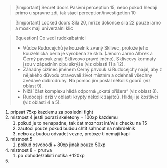 
> [!important] Secret doors
> Pasivni perception 15, nebo pokud hledaji primo u spravne zdi, tak staci perception/investigetion 10

> [!important] Locked doors
> Sila 20, mrize dokonce sila 22
> pouze iarno a mosk maji univerzalni klic

> [!question] Co vedi rudokabatnici
> - Vůdce Rudocejchů je kouzelník zvaný Sklivec, protože jeho kouzelnická berla je vyrobená ze skla. (Jenom Jarno Albrek a Černý pavouk znají Sklivcovo pravé jméno). Sklivcovy komnaty jsou v západním cípu skrýše (viz oblasti 11 a 12). 
> - Záhadný cizinec jménem Černý pavouk si Rudocejchy najal, aby z nějakého důvodu otravovali život místním a odehnali všechny zvědavé dobrodruhy. Na pomoc jim poslal několik gobrů (viz oblast 9). 
> - Nižší část komplexu hlídá odporná „okatá příšera“ (viz oblast 8). 
> - Rudocejši drží v oblasti krypty několik zajatců. Hlídají je kostlivci (viz oblasti 4 a 5).

1. pripsat 75xp kazdemu za posledni fight
2. mistnost 4 jestli porazi skeletony + 100xp kazdemu
	1. pokud je to nenapadne, tak dat moznost int/wis checku na 15
	2. zautoci pouze pokud budou chtit sahnout na nahrdelnik
	3. nebo az budou odvadet vezne, protoze ti nemaji kapi
4. mistnost 5 
	1. pokud osvobodi + 80xp jinak pouze 50xp
5. mistnost 8 = prurva
	1. po dohode/zabiti notika +120xp
6. 